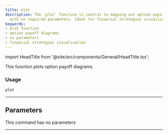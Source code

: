 ```yaml
---
title: plot
description: The 'plot' function is central to mapping out option payoff diagrams
  with no required parameters. Ideal for financial strategies visualization.
keywords:
- plot function
- option payoff diagrams
- no parameters
- financial strategies visualization
---
```


import HeadTitle from '@site/src/components/General/HeadTitle.tsx';

<HeadTitle title="plot - Hedge - Options - Stocks - Reference | OpenBB Terminal Docs" />

This function plots option payoff diagrams

### Usage

```python
plot
```

---

## Parameters

This command has no parameters


---
